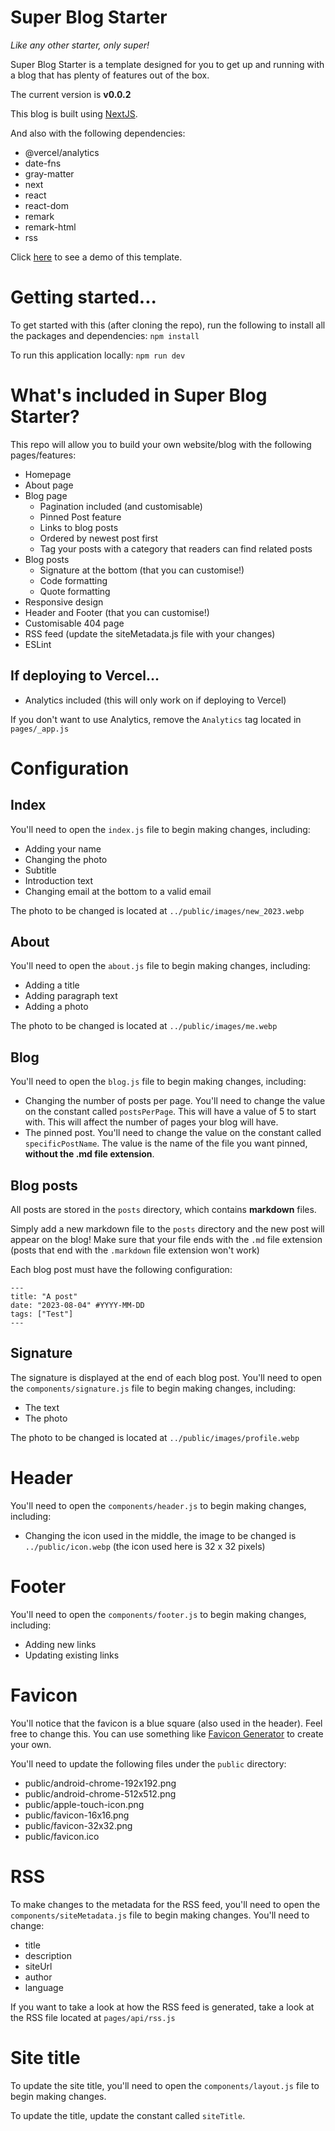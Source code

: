 # Super Blog Starter
_Like any other starter, only super!_

Super Blog Starter is a template designed for you to get up and running with a blog that has plenty of features out of the box.

The current version is __v0.0.2__

This blog is built using [NextJS](https://nextjs.org/).

And also with the following dependencies:
- @vercel/analytics
- date-fns
- gray-matter
- next
- react
- react-dom
- remark
- remark-html
- rss

Click [here](https://super-blog-starter.vercel.app/) to see a demo of this template.

# Getting started...

To get started with this (after cloning the repo), run the following to install all the packages and dependencies:
`npm install`

To run this application locally:
`npm run dev`

# What's included in Super Blog Starter?

This repo will allow you to build your own website/blog with the following pages/features:
- Homepage
- About page
- Blog page
    - Pagination included (and customisable)
    - Pinned Post feature
    - Links to blog posts
    - Ordered by newest post first
    - Tag your posts with a category that readers can find related posts
- Blog posts
    - Signature at the bottom (that you can customise!)
    - Code formatting
    - Quote formatting
- Responsive design
- Header and Footer (that you can customise!)
- Customisable 404 page
- RSS feed (update the siteMetadata.js file with your changes)
- ESLint

## If deploying to Vercel...
- Analytics included (this will only work on if deploying to Vercel)

If you don't want to use Analytics, remove the `Analytics` tag located in `pages/_app.js`

# Configuration
## Index
You'll need to open the `index.js` file to begin making changes, including:
- Adding your name
- Changing the photo
- Subtitle
- Introduction text
- Changing email at the bottom to a valid email

The photo to be changed is located at `../public/images/new_2023.webp`

## About
You'll need to open the `about.js` file to begin making changes, including:
- Adding a title
- Adding paragraph text
- Adding a photo

The photo to be changed is located at `../public/images/me.webp`

## Blog
You'll need to open the `blog.js` file to begin making changes, including:
- Changing the number of posts per page. You'll need to change the value on the constant called `postsPerPage`. This will have a value of 5 to start with. This will affect the number of pages your blog will have.
- The pinned post. You'll need to change the value on the constant called `specificPostName`. The value is the name of the file you want pinned, __without the .md file extension__.

## Blog posts
All posts are stored in the `posts` directory, which contains __markdown__ files.

Simply add a new markdown file to the `posts` directory and the new post will appear on the blog! Make sure that your file ends with the `.md` file extension (posts that end with the `.markdown` file extension won't work)

Each blog post must have the following configuration:

```
---
title: "A post"
date: "2023-08-04" #YYYY-MM-DD
tags: ["Test"]
---
```

## Signature
The signature is displayed at the end of each blog post. You'll need to open the `components/signature.js` file to begin making changes, including:
- The text
- The photo

The photo to be changed is located at `../public/images/profile.webp`

# Header
You'll need to open the `components/header.js` to begin making changes, including:
- Changing the icon used in the middle, the image to be changed is `../public/icon.webp` (the icon used here is 32 x 32 pixels)

# Footer
You'll need to open the `components/footer.js` to begin making changes, including:
- Adding new links
- Updating existing links

# Favicon
You'll notice that the favicon is a blue square (also used in the header). Feel free to change this.
You can use something like [Favicon Generator](https://favicon.io/favicon-generator/) to create your own.

You'll need to update the following files under the `public` directory:
- public/android-chrome-192x192.png
- public/android-chrome-512x512.png
- public/apple-touch-icon.png
- public/favicon-16x16.png
- public/favicon-32x32.png
- public/favicon.ico

# RSS
To make changes to the metadata for the RSS feed, you'll need to open the `components/siteMetadata.js` file to begin making changes.
You'll need to change:
- title
- description
- siteUrl
- author
- language

If you want to take a look at how the RSS feed is generated, take a look at the RSS file located at `pages/api/rss.js`

# Site title
To update the site title, you'll need to open the `components/layout.js` file to begin making changes.

To update the title, update the constant called `siteTitle`.